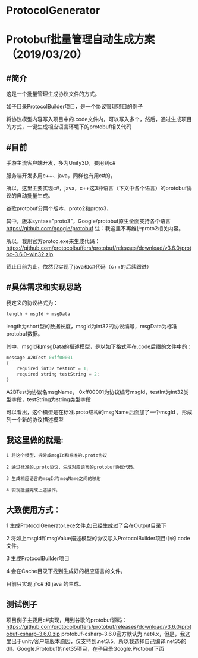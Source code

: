 # ProtocolGenerator

Protobuf批量管理自动生成方案（2019/03/20）
================================================
#简介
-------------------------------------------
这是一个批量管理生成协议文件的方式。

如子目录ProtocolBuilder项目，是一个协议管理项目的例子

将协议模型内容写入项目中的.code文件内，可以写入多个，然后，通过生成项目的方式，一键生成相应语言环境下的protobuf相关代码

#目前
-----------------------------------------
手游主流客户端开发，多为Unity3D，要用到c# 

服务端开发多用c++、java，同样也有用c#的，

所以，这里主要实现c#，java，c++这3种语言（下文中各个语言）的protobuf协议的自动批量生成。

谷歌protobuf分两个版本，proto2和proto3，

其中，版本syntax="proto3"，Google/protobuf原生全面支持各个语言 https://github.com/google/protobuf 
注：我这里不再维护proto2相关内容。

所以，我用官方protoc.exe来生成代码： https://github.com/protocolbuffers/protobuf/releases/download/v3.6.0/protoc-3.6.0-win32.zip

截止目前为止，依然只实现了java和c#代码（c++的后续跟进）

#具体需求和实现思路
--------------------------------------
我定义的协议格式为：
```c
length + msgId + msgData
```
length为short型的数据长度，msgId为int32的协议编号，msgData为标准protobuf数据。

其中，msgId和msgData的描述模型，是以如下格式写在.code后缀的文件中的：
```c
message A2BTest 0xff00001
{
	required int32 testInt = 1;
	required string testString = 2;
}
```
A2BTest为协议名msgName， 0xff00001为协议编号msgId，testInt为int32类型字段，testString为string类型字段

可以看出，这个模型是在标准.proto结构的msgName后面加了一个msgId ，形成列一个新的协议描述模型

我这里做的就是:
---------------------------------------------
	1 将这个模型，拆分成msgId和标准的.proto协议

	2 通过标准的.proto协议，生成对应语言的protobuf协议代码。

	3 生成相应语言的msgId与msgName之间的映射

	4 实现批量完成上述操作。

大致使用方式：
----------------------------------------
1 生成ProtocolGenerator.exe文件,如已经生成过了会在Output目录下

2 将如上msgId和msgValue描述模型的协议写入ProtocolBuilder项目中的.code文件。

3 生成ProtocolBuilder项目

4 会在Cache目录下找到生成好的相应语言的文件。

目前只实现了c# 和 java 的生成。

测试例子
--------------------------------------
项目例子主要用c#实现，用到谷歌的protobuf源码：https://github.com/protocolbuffers/protobuf/releases/download/v3.6.0/protobuf-csharp-3.6.0.zip 
protobuf-csharp-3.6.0官方默认为.net4.x，但是，我这里出于unity客户端版本原因，仅支持到.net3.5。所以我选择自己编译.net35的dll。Google.Protobuf的net35项目，在子目录Google.Protobuf下面
